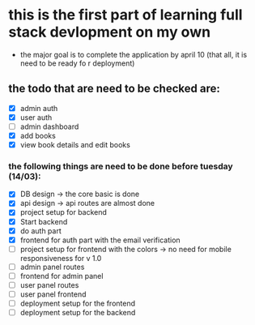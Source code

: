 # this is the first part of learning full stack devlopment on my own

- the major goal is to complete the application by april 10 (that all, it is need to be ready fo r deployment)

## the todo that are need to be checked are:

- [x] admin auth
- [x] user auth
- [ ] admin dashboard
- [x] add books
- [x] view book details and edit books

### the following things are need to be done before tuesday (14/03):

- [x] DB design -> the core basic is done
- [x] api design -> api routes are almost done
- [x] project setup for backend
- [x] Start backend
- [x] do auth part
- [x] frontend for auth part with the email verification
- [ ] project setup for frontend with the colors -> no need for mobile responsiveness for v 1.0
- [ ] admin panel routes
- [ ] frontend for admin panel
- [ ] user panel routes
- [ ] user panel frontend
- [ ] deployment setup for the frontend
- [ ] deployment setup for the backend
